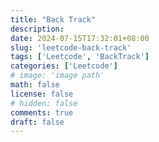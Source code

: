 ```yaml
---
title: "Back Track"
description: 
date: 2024-07-15T17:32:01+08:00
slug: 'leetcode-back-track'
tags: ['Leetcode', 'BackTrack']
categories: ['Leetcode']
# image: 'image path'
math: false
license: false
# hidden: false
comments: true
draft: false
---
```



